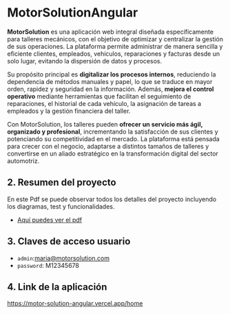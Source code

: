 # MotorSolutionAngular




**MotorSolution** es una aplicación web integral diseñada específicamente para talleres mecánicos, con el objetivo de optimizar y centralizar la gestión de sus operaciones. La plataforma permite administrar de manera sencilla y eficiente clientes, empleados, vehículos, reparaciones y facturas desde un solo lugar, evitando la dispersión de datos y procesos.

Su propósito principal es **digitalizar los procesos internos**, reduciendo la dependencia de métodos manuales y papel, lo que se traduce en mayor orden, rapidez y seguridad en la información. Además, **mejora el control operativo** mediante herramientas que facilitan el seguimiento de reparaciones, el historial de cada vehículo, la asignación de tareas a empleados y la gestión financiera del taller.

Con MotorSolution, los talleres pueden **ofrecer un servicio más ágil, organizado y profesional**, incrementando la satisfacción de sus clientes y potenciando su competitividad en el mercado. La plataforma está pensada para crecer con el negocio, adaptarse a distintos tamaños de talleres y convertirse en un aliado estratégico en la transformación digital del sector automotriz.

## 2. Resumen del proyecto

En este Pdf se puede observar todos los detalles del proyecto incluyendo los diagramas, test y funcionalidades.
* [Aquí puedes ver el pdf](https://drive.google.com/file/d/1UVWrQe-unU7DLbt3wnep1SOZW5g6M2gl/view?usp=drive_link)

## 3.  Claves de acceso usuario

* `admin`:maria@motorsolution.com
* `password`: M12345678

## 4.  Link de la aplicación

https://motor-solution-angular.vercel.app/home

